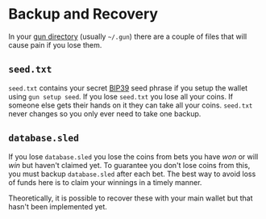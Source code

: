 # Backup and Recovery

In your [gun directory](./GUN_DIR.md) (usually `~/.gun`) there are a couple of files that will cause pain if you lose them.


## `seed.txt`

`seed.txt` contains your secret [BIP39] seed phrase if you setup the wallet using `gun setup seed`.
If you lose `seed.txt` you lose all your coins.
If someone else gets their hands on it they can take all your coins.
`seed.txt` never changes so you only ever need to take one backup.

## `database.sled`

If you lose `database.sled` you lose the coins from bets you have *won* or will *win* but haven't claimed yet.
To guarantee you don't lose coins from this, you must backup `database.sled` after each bet.
The best way to avoid loss of funds here is to claim your winnings in a timely manner.

Theoretically, it is possible to recover these with your main wallet but that hasn't been implemented yet.

[BIP39]: https://github.com/bitcoin/bips/blob/master/bip-0039.mediawiki


